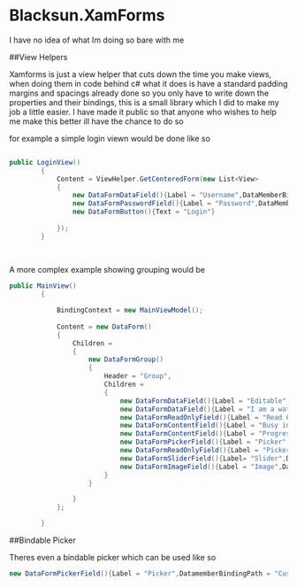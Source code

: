 Blacksun.XamForms
=================

I have no idea of what Im doing so bare with me

##View Helpers

Xamforms is just a view helper that cuts down the time you make views, when doing them in code behind c# what it does is have a standard padding margins and spacings already done so you only have to write down the properties and their bindings, this is a small library which I did to make my job a little easier. I have made it public so that anyone who wishes to help me make this better ill have the chance to do so

for example a simple login viewn would be done like so

```c#

public LoginView()
        {
            Content = ViewHelper.GetCenteredForm(new List<View>
            {
                new DataFormDataField(){Label = "Username",DataMemberBindingPath = "Username",LabelType = LabelType.Watermark},
                new DataFormPasswordField(){Label = "Password",DataMemberBindingPath = "Password",LabelType = LabelType.Watermark},
                new DataFormButton(){Text = "Login"}
                
            });
        }
        
        
```

A more complex example showing grouping would be

```c#
public MainView()
        {

            BindingContext = new MainViewModel();
            
            Content = new DataForm()
            {
                Children =
                {
                    new DataFormGroup()
                    {
                        Header = "Group",
                        Children =
                        {
                            new DataFormDataField(){Label = "Editable",DataMemberBindingPath = "Property"},
                            new DataFormDataField(){Label = "I am a watermarked Entry",DataMemberBindingPath = "WatermarkProperty",LabelType = LabelType.Watermark},
                            new DataFormReadOnlyField(){Label = "Read Only",DataMemberBindingPath = "Property"},
                            new DataFormContentField(){Label = "Busy indicator",Content = new DataFormButton(){Text= "Show busy indicator",Command = ViewModel.LoadingCommand}},
                            new DataFormContentField(){Label = "Progress Dialog",Content = new DataFormButton(){Text= "Show Progress Dialog",Command = ViewModel.ProgressCommand}},
                            new DataFormPickerField(){Label = "Picker",DatamemberBindingPath = "CustomerID",DisplayMemberPath="Name",SelectedValueMemberPath = "ID",ItemSourcePath = "Customers"},
                            new DataFormReadOnlyField(){Label = "Picker Selected Value",DataMemberBindingPath = "CustomerID"},
                            new DataFormSliderField(){Label= "Slider",DataMemberBindingPath="SliderValue",Minimum = 0,Maximum = 255},
                            new DataFormImageField(){Label = "Image",DataMemberBindingPath = "ImageSource"}
                        }
                    }

                }
            };

        }

```

##Bindable Picker

Theres even a bindable picker which can be used like so

```c#
new DataFormPickerField(){Label = "Picker",DatamemberBindingPath = "CustomerID",DisplayMemberPath="Name",SelectedValueMemberPath = "ID",ItemSourcePath = "Customers"},

```

